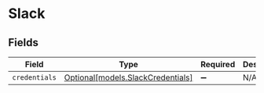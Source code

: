 # Slack


## Fields

| Field                                                              | Type                                                               | Required                                                           | Description                                                        |
| ------------------------------------------------------------------ | ------------------------------------------------------------------ | ------------------------------------------------------------------ | ------------------------------------------------------------------ |
| `credentials`                                                      | [Optional[models.SlackCredentials]](../models/slackcredentials.md) | :heavy_minus_sign:                                                 | N/A                                                                |